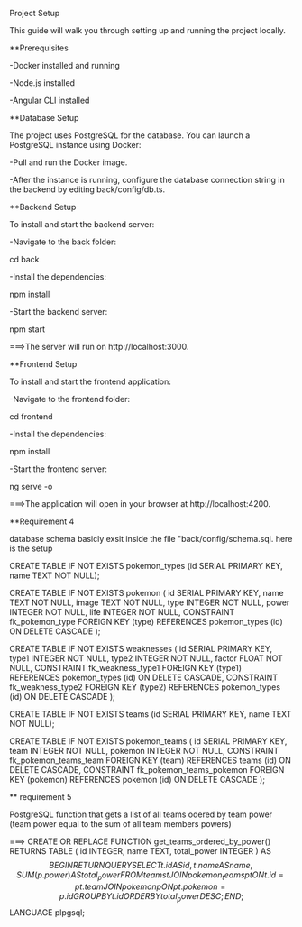 Project Setup

This guide will walk you through setting up and running the project locally.

**Prerequisites

-Docker installed and running

-Node.js installed

-Angular CLI installed


**Database Setup


The project uses PostgreSQL for the database. You can launch a PostgreSQL instance using Docker:

-Pull and run the Docker image.

-After the instance is running, configure the database connection string in the backend by editing back/config/db.ts.

**Backend Setup


To install and start the backend server:

-Navigate to the back folder: 

  cd back
  
-Install the dependencies:

  npm install
  
-Start the backend server:

  npm start
  
===>The server will run on http://localhost:3000.



**Frontend Setup


To install and start the frontend application:

-Navigate to the frontend folder:

  cd frontend
  
-Install the dependencies:

  npm install
  
-Start the frontend server:

ng serve -o

===>The application will open in your browser at http://localhost:4200.


**Requirement 4 


database schema basicly exsit inside the file "back/config/schema.sql.
here is the setup

CREATE TABLE
    IF NOT EXISTS pokemon_types (id SERIAL PRIMARY KEY, name TEXT NOT NULL);

CREATE TABLE
    IF NOT EXISTS pokemon (
        id SERIAL PRIMARY KEY,
        name TEXT NOT NULL,
        image TEXT NOT NULL,
        type INTEGER NOT NULL,
        power INTEGER NOT NULL,
        life INTEGER NOT NULL,
        CONSTRAINT fk_pokemon_type FOREIGN KEY (type) REFERENCES pokemon_types (id) ON DELETE CASCADE
    );

CREATE TABLE
    IF NOT EXISTS weaknesses (
        id SERIAL PRIMARY KEY,
        type1 INTEGER NOT NULL,
        type2 INTEGER NOT NULL,
        factor FLOAT NOT NULL,
        CONSTRAINT fk_weakness_type1 FOREIGN KEY (type1) REFERENCES pokemon_types (id) ON DELETE CASCADE,
        CONSTRAINT fk_weakness_type2 FOREIGN KEY (type2) REFERENCES pokemon_types (id) ON DELETE CASCADE
    );

CREATE TABLE
    IF NOT EXISTS teams (id SERIAL PRIMARY KEY, name TEXT NOT NULL);

CREATE TABLE
    IF NOT EXISTS pokemon_teams (
        id SERIAL PRIMARY KEY,
        team INTEGER NOT NULL,
        pokemon INTEGER NOT NULL,
        CONSTRAINT fk_pokemon_teams_team FOREIGN KEY (team) REFERENCES teams (id) ON DELETE CASCADE,
        CONSTRAINT fk_pokemon_teams_pokemon FOREIGN KEY (pokemon) REFERENCES pokemon (id) ON DELETE CASCADE
    );


** requirement 5


PostgreSQL function that gets a list of all teams odered by team power (team power equal to the sum of all team members powers)

===>
CREATE OR REPLACE FUNCTION get_teams_ordered_by_power()
RETURNS TABLE (
    id INTEGER,
    name TEXT,
    total_power INTEGER
) AS $$
BEGIN
    RETURN QUERY
    SELECT 
        t.id AS id,
        t.name AS name,
        SUM(p.power) AS total_power
    FROM 
        teams t
    JOIN 
        pokemon_teams pt ON t.id = pt.team
    JOIN 
        pokemon p ON pt.pokemon = p.id
    GROUP BY 
        t.id
    ORDER BY 
        total_power DESC;
END;
$$ LANGUAGE plpgsql; 

